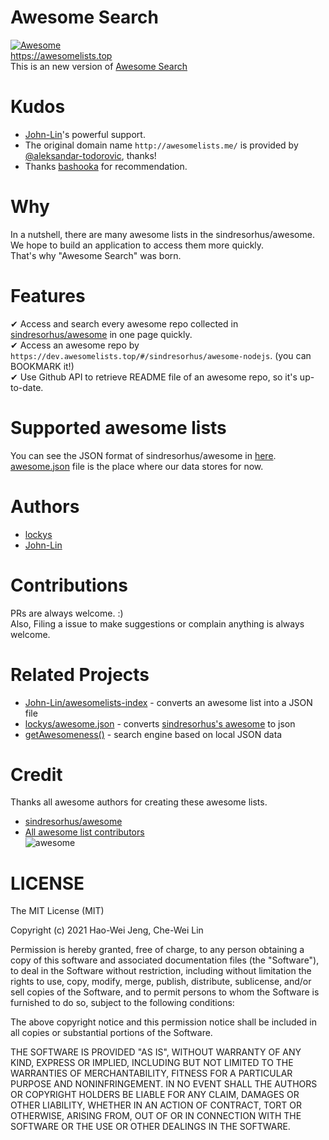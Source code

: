 Awesome Search
=
[![Awesome](https://awesome.re/badge-flat.svg)](https://awesome.re)  
https://awesomelists.top  
This is an new version of [Awesome Search](https://github.com/lockys/AwesomeSearch)   

Kudos
==
- [John-Lin](https://github.com/John-Lin)'s powerful support.
- The original domain name `http://awesomelists.me/` is provided by [@aleksandar-todorovic](https://github.com/aleksandar-todorovic), thanks!  
- Thanks [bashooka](http://bashooka.com/coding/35-best-css-tools-for-2017/) for recommendation.

Why
==
In a nutshell, there are many awesome lists in the sindresorhus/awesome.
We hope to build an application to access them more quickly.  
That's why "Awesome Search" was born.

Features
==
✔ Access and search every awesome repo collected in [sindresorhus/awesome](https://github.com/sindresorhus/awesome) in one page quickly.   
✔ Access an awesome repo by `https://dev.awesomelists.top/#/sindresorhus/awesome-nodejs`. (you can BOOKMARK it!)  
✔ Use Github API to retrieve README file of an awesome repo, so it's up-to-date.  

Supported awesome lists
==
You can see the JSON format of sindresorhus/awesome in [here](https://github.com/lockys/Awesome.json/blob/master/awesome/awesome.json).
[awesome.json](https://github.com/lockys/awesome.json) file is the place where our data stores for now.

Authors
==
- [lockys](https://github.com/lockys)
- [John-Lin](https://github.com/John-Lin)

Contributions
==
PRs are always welcome. :)  
Also, Filing a issue to make suggestions or complain anything is always welcome.

Related Projects
==
- [John-Lin/awesomelists-index](https://github.com/John-Lin/awesomelists-index) - converts an awesome list into a JSON file
- [lockys/awesome.json](https://github.com/lockys/awesome.json) - converts [sindresorhus's awesome](https://github.com/sindresorhus/awesome) to json
- [getAwesomeness()](https://github.com/panzhangwang/getAwesomeness) - search engine based on local JSON data

Credit
==
Thanks all awesome authors for creating these awesome lists.  
- [sindresorhus/awesome](https://github.com/sindresorhus/awesome)  
- [All awesome list contributors](https://github.com/sindresorhus/awesome/graphs/contributors)  
![awesome](http://i.imgur.com/qcroMhk.gif)

LICENSE
==
The MIT License (MIT)

Copyright (c) 2021 Hao-Wei Jeng, Che-Wei Lin

Permission is hereby granted, free of charge, to any person obtaining a copy
of this software and associated documentation files (the "Software"), to deal
in the Software without restriction, including without limitation the rights
to use, copy, modify, merge, publish, distribute, sublicense, and/or sell
copies of the Software, and to permit persons to whom the Software is
furnished to do so, subject to the following conditions:

The above copyright notice and this permission notice shall be included in all
copies or substantial portions of the Software.

THE SOFTWARE IS PROVIDED "AS IS", WITHOUT WARRANTY OF ANY KIND, EXPRESS OR
IMPLIED, INCLUDING BUT NOT LIMITED TO THE WARRANTIES OF MERCHANTABILITY,
FITNESS FOR A PARTICULAR PURPOSE AND NONINFRINGEMENT. IN NO EVENT SHALL THE
AUTHORS OR COPYRIGHT HOLDERS BE LIABLE FOR ANY CLAIM, DAMAGES OR OTHER
LIABILITY, WHETHER IN AN ACTION OF CONTRACT, TORT OR OTHERWISE, ARISING FROM,
OUT OF OR IN CONNECTION WITH THE SOFTWARE OR THE USE OR OTHER DEALINGS IN THE
SOFTWARE.

